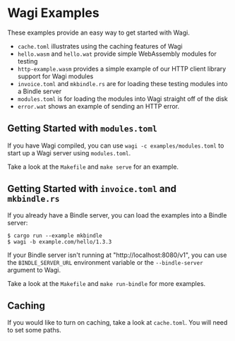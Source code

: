 # Wagi Examples

These examples provide an easy way to get started with Wagi.

- `cache.toml` illustrates using the caching features of Wagi
- `hello.wasm` and `hello.wat` provide simple WebAssembly modules for testing
- `http-example.wasm` provides a simple example of our HTTP client library support for Wagi modules
- `invoice.toml` and `mkbindle.rs` are for loading these testing modules into a Bindle server
- `modules.toml` is for loading the modules into Wagi straight off of the disk
- `error.wat` shows an example of sending an HTTP error.

## Getting Started with `modules.toml`

If you have Wagi compiled, you can use `wagi -c examples/modules.toml` to start up a Wagi
server using `modules.toml`.

Take a look at the `Makefile` and `make serve` for an example.

## Getting Started with `invoice.toml` and `mkbindle.rs`

If you already have a Bindle server, you can load the examples into a Bindle server:

```console
$ cargo run --example mkbindle
$ wagi -b example.com/hello/1.3.3
```

If your Bindle server isn't running at "http://localhost:8080/v1",
you can use the `BINDLE_SERVER_URL` environment variable or the `--bindle-server` argument
to Wagi.

Take a look at the `Makefile` and `make run-bindle` for more examples.

## Caching

If you would like to turn on caching, take a look at `cache.toml`.
You will need to set some paths.